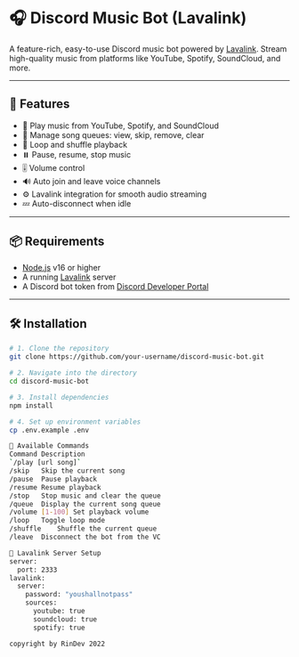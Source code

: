 # 🎧 Discord Music Bot (Lavalink)

A feature-rich, easy-to-use Discord music bot powered by [Lavalink](https://github.com/lavalink-devs/Lavalink). Stream high-quality music from platforms like YouTube, Spotify, SoundCloud, and more.

---

## 🚀 Features

- 🎵 Play music from YouTube, Spotify, and SoundCloud  
- 📂 Manage song queues: view, skip, remove, clear  
- 🔁 Loop and shuffle playback  
- ⏸️ Pause, resume, stop music  
- 🎚️ Volume control  
- 🔊 Auto join and leave voice channels  
- ⚙️ Lavalink integration for smooth audio streaming  
- 💤 Auto-disconnect when idle

---

## 📦 Requirements

- [Node.js](https://nodejs.org/) v16 or higher  
- A running [Lavalink](https://github.com/lavalink-devs/Lavalink) server  
- A Discord bot token from [Discord Developer Portal](https://discord.com/developers/applications)

---

## 🛠️ Installation

```bash
# 1. Clone the repository
git clone https://github.com/your-username/discord-music-bot.git

# 2. Navigate into the directory
cd discord-music-bot

# 3. Install dependencies
npm install

# 4. Set up environment variables
cp .env.example .env

💬 Available Commands
Command	Description
`/play [url	song]`
/skip	Skip the current song
/pause	Pause playback
/resume	Resume playback
/stop	Stop music and clear the queue
/queue	Display the current song queue
/volume [1-100]	Set playback volume
/loop	Toggle loop mode
/shuffle	Shuffle the current queue
/leave	Disconnect the bot from the VC

🔧 Lavalink Server Setup
server:
  port: 2333
lavalink:
  server:
    password: "youshallnotpass"
    sources:
      youtube: true
      soundcloud: true
      spotify: true

copyright by RinDev 2022
